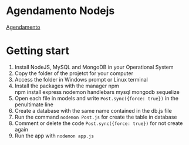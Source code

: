 # Agendamento Nodejs

[Agendamento](https://github.com/joselinosantosti/agendamento-nodejs/blob/main/public/agendamento.png)

# Getting start
1. Install NodeJS, MySQL and MongoDB in your Operational System
2. Copy the folder of the projetct for your computer
3. Access the folder in Windows prompt or Linux terminal
4. Install the packages with the manager npm<br>
npm install express nodemon handlebars mysql mongodb sequelize
5. Open each file in models and write `Post.sync({force: true})` in the penultimate line
6. Create a database with the same name contained in the db.js file
7. Run the command `nodemon Post.js` for create the table in database
8. Comment or delete the code `Post.sync({force: true})` for not create again
9. Run the app with `nodemon app.js`
